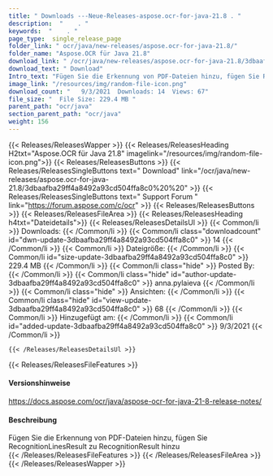 ```yaml
---
title: " Downloads ---Neue-Releases-aspose.ocr-for-java-21.8 . "
description:  "    . " 
keywords:  "    . " 
page_type:  single_release_page
folder_link: " ocr/java/new-releases/aspose.ocr-for-java-21.8/"
folder_name: "Aspose.OCR für Java 21.8"
download_link: " /ocr/java/new-releases/aspose.ocr-for-java-21.8/3dbaafba29ff4a8492a93cd504ffa8c0"
download_text: " Download"
Intro_text: "Fügen Sie die Erkennung von PDF-Dateien hinzu, fügen Sie RecognitionLinesResult zu RecognitionResult hinzu"
image_link: "/resources/img/random-file-icon.png"
download_count: "   9/3/2021  Downloads: 14  Views: 67"
file_size: "  File Size: 229.4 MB "
parent_path: "ocr/java"
section_parent_path: "ocr/java"
weight: 156
---
```


{{< Releases/ReleasesWapper >}}
  {{< Releases/ReleasesHeading H2txt="Aspose.OCR für Java 21.8" imagelink="/resources/img/random-file-icon.png">}}
  {{< Releases/ReleasesButtons >}}
    {{< Releases/ReleasesSingleButtons text=" Download" link="/ocr/java/new-releases/aspose.ocr-for-java-21.8/3dbaafba29ff4a8492a93cd504ffa8c0%20%20" >}}
    {{< Releases/ReleasesSingleButtons text=" Support Forum " link="https://forum.aspose.com/c/ocr" >}}
  {{< Releases/ReleasesButtons >}}
  {{< Releases/ReleasesFileArea >}}
    {{< Releases/ReleasesHeading h4txt="Dateidetails">}}
    {{< Releases/ReleasesDetailsUl >}}
            {{< Common/li >}} Downloads: {{< /Common/li >}}
      {{< Common/li class="downloadcount" id="dwn-update-3dbaafba29ff4a8492a93cd504ffa8c0" >}} 14 {{< /Common/li >}}
      {{< Common/li >}} Dateigröße: {{< /Common/li >}}
      {{< Common/li id="size-update-3dbaafba29ff4a8492a93cd504ffa8c0" >}} 229.4 MB {{< /Common/li >}} 
      {{< Common/li  class="hide" >}} Posted By: {{< /Common/li >}} 
      {{< Common/li class="hide" id="author-update-3dbaafba29ff4a8492a93cd504ffa8c0" >}} anna.pylaieva {{< /Common/li >}}
      {{< Common/li class="hide" >}} Ansichten: {{< /Common/li >}}
      {{< Common/li class="hide" id="view-update-3dbaafba29ff4a8492a93cd504ffa8c0" >}} 68 {{< /Common/li >}}
      {{< Common/li >}} Hinzugefügt am: {{< /Common/li >}}
      {{< Common/li id="added-update-3dbaafba29ff4a8492a93cd504ffa8c0" >}} 9/3/2021 {{< /Common/li >}} 

    {{< /Releases/ReleasesDetailsUl >}}

  {{< Releases/ReleasesFileFeatures >}}
      <h4>Versionshinweise</h4><div> <a href="https://docs.aspose.com/ocr/java/aspose-ocr-for-java-21-8-release-notes/">https://docs.aspose.com/ocr/java/aspose-ocr-for-java-21-8-release-notes/</a></div><h4> Beschreibung</h4><div class="HTMLDescription"> Fügen Sie die Erkennung von PDF-Dateien hinzu, fügen Sie RecognitionLinesResult zu RecognitionResult hinzu</div>
  {{< /Releases/ReleasesFileFeatures >}}
 {{< /Releases/ReleasesFileArea >}}
{{< /Releases/ReleasesWapper >}}



